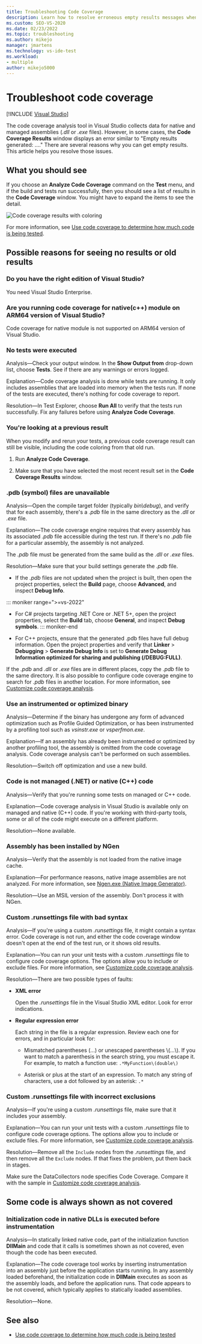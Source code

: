 ```yaml
---
title: Troubleshooting Code Coverage
description: Learn how to resolve erroneous empty results messages when you expect Visual Studio to collect data for native and managed assemblies.
ms.custom: SEO-VS-2020
ms.date: 02/23/2022
ms.topic: troubleshooting
ms.author: mikejo
manager: jmartens
ms.technology: vs-ide-test
ms.workload:
- multiple
author: mikejo5000
---
```

# Troubleshoot code coverage

 [!INCLUDE [Visual Studio](~/includes/applies-to-version/vs-windows-only.md)]

The code coverage analysis tool in Visual Studio collects data for native and managed assemblies (*.dll* or *.exe* files). However, in some cases, the **Code Coverage Results** window displays an error similar to "Empty results generated: ...." There are several reasons why you can get empty results. This article helps you resolve those issues.

## What you should see

If you choose an **Analyze Code Coverage** command on the **Test** menu, and if the build and tests run successfully, then you should see a list of results in the **Code Coverage** window. You might have to expand the items to see the detail.

![Code coverage results with coloring](../test/media/vs-2019/codecoverage1.png)



For more information, see [Use code coverage to determine how much code is being tested](../test/using-code-coverage-to-determine-how-much-code-is-being-tested.md).

## Possible reasons for seeing no results or old results

### Do you have the right edition of Visual Studio?

You need Visual Studio Enterprise.

### Are you running code coverage for native(c++) module on ARM64 version of Visual Studio?

Code coverage for native module is not supported on ARM64 version of Visual Studio.

### No tests were executed

Analysis&mdash;Check your output window. In the **Show Output from** drop-down list, choose **Tests**. See if there are any warnings or errors logged.

Explanation&mdash;Code coverage analysis is done while tests are running. It only includes assemblies that are loaded into memory when the tests run. If none of the tests are executed, there's nothing for code coverage to report.

Resolution&mdash;In Test Explorer, choose **Run All** to verify that the tests run successfully. Fix any failures before using **Analyze Code Coverage**.

### You're looking at a previous result

When you modify and rerun your tests, a previous code coverage result can still be visible, including the code coloring from that old run.

1. Run **Analyze Code Coverage**.

2. Make sure that you have selected the most recent result set in the **Code Coverage Results** window.

### .pdb (symbol) files are unavailable

Analysis&mdash;Open the compile target folder (typically *bin\debug*), and verify that for each assembly, there's a *.pdb* file in the same directory as the *.dll* or *.exe* file.

Explanation&mdash;The code coverage engine requires that every assembly has its associated *.pdb* file accessible during the test run. If there's no *.pdb* file for a particular assembly, the assembly is not analyzed.

The *.pdb* file must be generated from the same build as the *.dll* or *.exe* files.

Resolution&mdash;Make sure that your build settings generate the *.pdb* file.

- If the *.pdb* files are not updated when the project is built, then open the project properties, select the **Build** page, choose **Advanced**, and inspect **Debug Info**.

::: moniker range=">=vs-2022"
- For C# projects targeting .NET Core or .NET 5+, open the project properties, select the **Build** tab, choose **General**, and inspect **Debug symbols**.
::: moniker-end

- For C++ projects, ensure that the generated .pdb files have full debug information. Open the project properties and verify that **Linker** > **Debugging** > **Generate Debug Info** is set to **Generate Debug Information optimized for sharing and publishing (/DEBUG:FULL)**.

If the *.pdb* and *.dll* or *.exe* files are in different places, copy the *.pdb* file to the same directory. It is also possible to configure code coverage engine to search for *.pdb* files in another location. For more information, see [Customize code coverage analysis](../test/customizing-code-coverage-analysis.md).

### Use an instrumented or optimized binary

Analysis&mdash;Determine if the binary has undergone any form of advanced optimization such as Profile Guided Optimization, or has been instrumented by a profiling tool such as *vsinstr.exe* or *vsperfmon.exe*.

Explanation&mdash;If an assembly has already been instrumented or optimized by another profiling tool, the assembly is omitted from the code coverage analysis. Code coverage analysis can't be performed on such assemblies.

Resolution&mdash;Switch off optimization and use a new build.

### Code is not managed (.NET) or native (C++) code

Analysis&mdash;Verify that you're running some tests on managed or C++ code.

Explanation&mdash;Code coverage analysis in Visual Studio is available only on managed and native (C++) code. If you're working with third-party tools, some or all of the code might execute on a different platform.

Resolution&mdash;None available.

### Assembly has been installed by NGen

Analysis&mdash;Verify that the assembly is not loaded from the native image cache.

Explanation&mdash;For performance reasons, native image assemblies are not analyzed. For more information, see [Ngen.exe (Native Image Generator)](/dotnet/framework/tools/ngen-exe-native-image-generator).

Resolution&mdash;Use an MSIL version of the assembly. Don't process it with NGen.

### Custom .runsettings file with bad syntax

Analysis&mdash;If you're using a custom *.runsettings* file, it might contain a syntax error. Code coverage is not run, and either the code coverage window doesn't open at the end of the test run, or it shows old results.

Explanation&mdash;You can run your unit tests with a custom *.runsettings* file to configure code coverage options. The options allow you to include or exclude files. For more information, see [Customize code coverage analysis](../test/customizing-code-coverage-analysis.md).

Resolution&mdash;There are two possible types of faults:

- **XML error**

     Open the *.runsettings* file in the Visual Studio XML editor. Look for error indications.

- **Regular expression error**

  Each string in the file is a regular expression. Review each one for errors, and in particular look for:

  - Mismatched parentheses (...) or unescaped parentheses \\(...\\). If you want to match a parenthesis in the search string, you must escape it. For example, to match a function use: `.*MyFunction\(double\)`

  - Asterisk or plus at the start of an expression. To match any string of characters, use a dot followed by an asterisk: `.*`

### Custom .runsettings file with incorrect exclusions

Analysis&mdash;If you're using a custom *.runsettings* file, make sure that it includes your assembly.

Explanation&mdash;You can run your unit tests with a custom *.runsettings* file to configure code coverage options. The options allow you to include or exclude files. For more information, see [Customize code coverage analysis](../test/customizing-code-coverage-analysis.md).

Resolution&mdash;Remove all the `Include` nodes from the *.runsettings* file, and then remove all the `Exclude` nodes. If that fixes the problem, put them back in stages.

Make sure the DataCollectors node specifies Code Coverage. Compare it with the sample in [Customize code coverage analysis](../test/customizing-code-coverage-analysis.md).

## Some code is always shown as not covered

### Initialization code in native DLLs is executed before instrumentation

Analysis&mdash;In statically linked native code, part of the initialization function **DllMain** and code that it calls is sometimes shown as not covered, even though the code has been executed.

Explanation&mdash;The code coverage tool works by inserting instrumentation into an assembly just before the application starts running. In any assembly loaded beforehand, the initialization code in **DllMain** executes as soon as the assembly loads, and before the application runs. That code appears to be not covered, which typically applies to statically loaded assemblies.

Resolution&mdash;None.

## See also

- [Use code coverage to determine how much code is being tested](../test/using-code-coverage-to-determine-how-much-code-is-being-tested.md)
